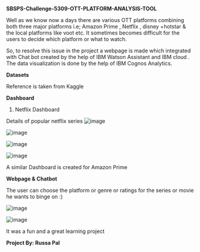  **SBSPS-Challenge-5309-OTT-PLATFORM-ANALYSIS-TOOL**

Well as we know now a days there are various OTT platforms  combining both three major platforms i.e; Amazon Prime , Netflix , disney +hotstar & the local platforms like voot etc. It sometimes becomes difficult for the users to decide which platform or what to watch.

So, to resolve this issue in the project a webpage is made which integrated with Chat bot created by the help of IBM Watson Assistant and IBM cloud . The data visualization is done by the help of IBM Cognos Analytics.

**Datasets**

Reference is taken from Kaggle

**Dashboard**

1. Netflix Dashboard

Details of popular netflix series
![image](https://user-images.githubusercontent.com/52119663/130870942-4af57605-17fc-400d-87c7-e23ba44742c4.png)

![image](https://user-images.githubusercontent.com/52119663/130871111-5cbe2fb4-0abe-416b-8857-8bbdd5579bc2.png)


![image](https://user-images.githubusercontent.com/52119663/130871197-dbf47f1c-4c7a-4869-bc68-3cf36a4e713d.png)


![image](https://user-images.githubusercontent.com/52119663/130871306-134b227d-c1bc-46cb-92ee-35ceb85d738f.png)


A similar Dashboard is created for Amazon Prime

**Webpage & Chatbot**

The user can choose the platform or genre or ratings for the series or movie he wants to binge on :)


![image](https://user-images.githubusercontent.com/52119663/130871645-af2085ce-9d36-4a99-890d-3b9a67e5f2e8.png)


![image](https://user-images.githubusercontent.com/52119663/130871856-0c0def74-4c2b-424b-ba8e-78cf10b2b045.png)

It was a fun and a great learning project

**Project By: Russa Pal**
